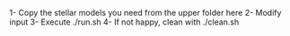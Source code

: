 1- Copy the stellar models you need from the upper folder here
2- Modify input 
3- Execute ./run.sh
4- If not happy, clean with ./clean.sh
